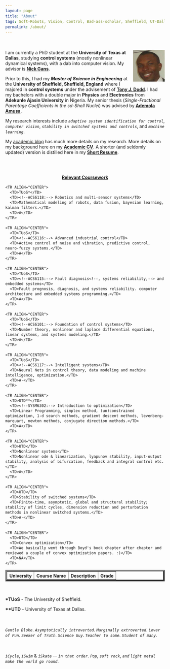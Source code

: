 ```yaml
---
layout: page
title: "About"
tags: Soft-Robots, Vision, Control, Bad-ass-scholar, Sheffield, UT-Dallas, Research-Assistant, Teaching-Assistant, RoboTec-Lab.
permalink: /about/
---
```


<br></br>
<img src="/downloads/Pat.jpg" alt="Me" align="right" style="width:100px;height:100px;">
I am currently a PhD student at the **University of Texas at Dallas**, studying **control systems** (mostly nonlinear dynamical systems), with a dab into computer vision. My advisor is [**Nick Gans**](http://www.utdallas.edu/~ngans/). 

Prior to this, I had my _**Master of Science in Engineering**_ at the **University of Sheffield, Sheffield, England** where I majored in **control systems** under the advisement of [**Tony J. Dodd**](https://www.sheffield.ac.uk/acse/staff/tjd). 
I had my bachelors with a double major in **Physics** and **Electronics** from **Adekunle Ajasin University**  in Nigeria. My senior thesis (_Single-Fractional Parentage Coefficients in the sd-Shell Nuclei_) was advised by [**Ademola Amusa**](http://prabook.org/web/person-view.html?profileId=473412). 

My research interests include  _`adaptive system identification for control`_, _`computer vision`_, _`stability in switched systems and controls`_,  and _`machine learning`_. 

My [academic blog](http://lakehanne.github.io) has much more details on my research. More details on my background here on my [**Academic CV**](/downloads/resume/Resume_Work.pdf). A shorter (and seldomly updated) version is distilled here in my [**Short Resume**](/downloads/resume/Resume_ORD.pdf).

<br></br>
<b><u><center>Relevant Coursework</center></u></b>

<TABLE BORDER="5"    WIDTH="100%"   CELLPADDING="12" CELLSPACING="2">
<!--
    <TR>
      <TH COLSPAN="4"><BR><H3>Relevant Coursework</H3>
      </TH>
    </TR>
-->
    <TR>      
      <TH>University</TH>
      <TH>Course Name</TH>
      <TH>Description</TH>
      <TH>Grade</TH>
    </TR>


    <TR ALIGN="CENTER">
      <TD>TUoS*</TD>
      <TD><!--ACS6118:--> Robotics and multi-sensor systems</TD>  
      <TD>Mathematical modeling of robots, data fusion, bayesian learning, kalman filters.</TD>
      <TD>A</TD>    
    </TR>   

    <TR ALIGN="CENTER">
      <TD>TUoS</TD>
      <TD><!--ACS6116:--> Advanced industrial control</TD> 
      <TD>Active control of noise and vibration, predictive control, neuro-fuzzy systems.</TD>
      <TD>A</TD>     
    </TR>  

    <TR ALIGN="CENTER">
      <TD>TUoS</TD>
      <TD><!--ACS6115:--> Fault diagnosis<!--, systems reliability,--> and embedded systems</TD>  
      <TD>Fault prognosis, diagnosis, and systems reliability. computer architecture and embedded systems programming.</TD>
      <TD>A</TD>  
    </TR>  

    <TR ALIGN="CENTER">
      <TD>TUoS</TD>
      <TD><!--ACS6101:--> Foundation of control systems</TD>   
      <TD>Number theory, nonlinear and laplace differential equations, linear systems, and systems modeling.</TD>
      <TD>A</TD>
    </TR>  

    <TR ALIGN="CENTER">
      <TD>TUoS</TD>
      <TD><!--ACS6117:--> Intelligent systems</TD>  
      <TD>Neural Nets in control theory, data modeling and machine intelligence, optimization.</TD>
      <TD>A-</TD>   
    </TR>

    <TR ALIGN="CENTER">
      <TD>UTD**</TD>
      <TD><!--SYSM6302:--> Introduction to optimization</TD>    
      <TD>Linear Programming, simplex method, (un)constrained optimization, 1-d search methods, gradient descent methods, levenberg-marquart, newton methods, conjugate direction methods.</TD>
      <TD>A</TD>
    </TR> 

    <TR ALIGN="CENTER">
      <TD>UTD</TD>
      <TD>Nonlinear systems</TD>  
      <TD>Nonlinear ode & linearization, lyapunov stability, input-output stability, analysis of bifurcation, feedback and integral control etc. </TD>
      <TD>A</TD>
    </TR>   

    <TR ALIGN="CENTER">
      <TD>UTD</TD>
      <TD>Stability of switched systems</TD>
      <TD>Finite-time, asymptotic, global and structural stability; stability of limit cycles, dimension reduction and perturbation methods in nonlinear switched systems.</TD>
      <TD>A-</TD>
    </TR>    

    <TR ALIGN="CENTER">
      <TD>UTD</TD>
      <TD>Convex optimization</TD> 
      <TD>We basically went through Boyd's book chapter after chapter and reviewed a couple of convex optimization papers. :)</TD>
      <TD>NA</TD>
    </TR> 
 
</TABLE>
<br></br>
<b>*TUoS</b> - The University of Sheffield.

<b>**UTD</b> - University of Texas at Dallas.    


<br></br>
_`Gentle Bloke`_. _`Asymptotically introverted`_. _`Marginally extroverted`_. _`Lover of Pun`_. _`Seeker of Truth`_. _`Science Guy`_. _`Teacher to some`_. _`Student of many`_. 

<br></br>
_`iCycle`_, _`iSwim`_ & _`iSkate`_ -- _`in that order`_. _`Pop`_, _`soft rock`_, _`and`_ _`light metal`_ _`make the world go round`_.




